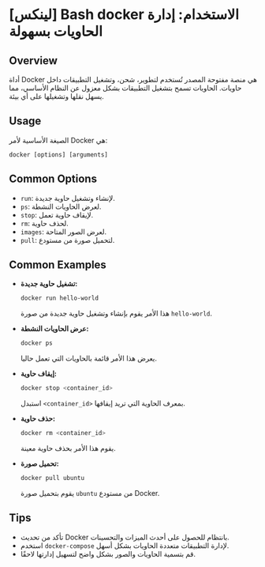 # [لينكس] Bash docker الاستخدام: إدارة الحاويات بسهولة

## Overview
أداة Docker هي منصة مفتوحة المصدر تُستخدم لتطوير، شحن، وتشغيل التطبيقات داخل حاويات. الحاويات تسمح بتشغيل التطبيقات بشكل معزول عن النظام الأساسي، مما يسهل نقلها وتشغيلها على أي بيئة.

## Usage
الصيغة الأساسية لأمر Docker هي:
```
docker [options] [arguments]
```

## Common Options
- `run`: لإنشاء وتشغيل حاوية جديدة.
- `ps`: لعرض الحاويات النشطة.
- `stop`: لإيقاف حاوية تعمل.
- `rm`: لحذف حاوية.
- `images`: لعرض الصور المتاحة.
- `pull`: لتحميل صورة من مستودع.

## Common Examples
- **تشغيل حاوية جديدة:**
  ```bash
  docker run hello-world
  ```
  هذا الأمر يقوم بإنشاء وتشغيل حاوية جديدة من صورة `hello-world`.

- **عرض الحاويات النشطة:**
  ```bash
  docker ps
  ```
  يعرض هذا الأمر قائمة بالحاويات التي تعمل حاليا.

- **إيقاف حاوية:**
  ```bash
  docker stop <container_id>
  ```
  استبدل `<container_id>` بمعرف الحاوية التي تريد إيقافها.

- **حذف حاوية:**
  ```bash
  docker rm <container_id>
  ```
  يقوم هذا الأمر بحذف حاوية معينة.

- **تحميل صورة:**
  ```bash
  docker pull ubuntu
  ```
  يقوم بتحميل صورة `ubuntu` من مستودع Docker.

## Tips
- تأكد من تحديث Docker بانتظام للحصول على أحدث الميزات والتحسينات.
- استخدم `docker-compose` لإدارة التطبيقات متعددة الحاويات بشكل أسهل.
- قم بتسمية الحاويات والصور بشكل واضح لتسهيل إدارتها لاحقًا.